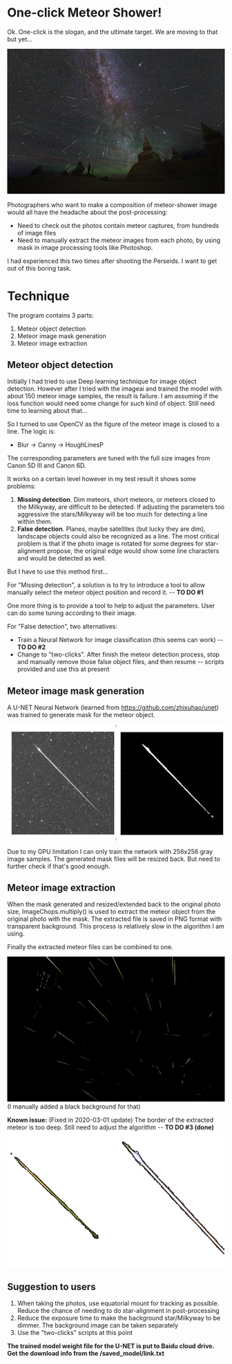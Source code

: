 # One-click Meteor Shower!
Ok. One-click is the slogan, and the ultimate target. We are moving to that but yet...

![enter image description here](images/meteor_shower_800.jpg)

Photographers who want to make a composition of meteor-shower image would all have the headache about the post-processing:
 - Need to check out the photos contain meteor captures, from hundreds of image files
 - Need to manually extract the meteor images from each photo, by using mask in image processing tools like Photoshop.

I had experienced this two times after shooting the Perseids. I want to get out of this boring task.


# Technique
The program contains 3 parts:
 1. Meteor object detection
 2. Meteor image mask generation
 3. Meteor image extraction


## Meteor object detection
Initially I had tried to use Deep learning technique for image object detection. However after I tried with the imageai and trained the model with about 150 meteor image samples, the result is failure. I am assuming if the loss function would need some change for such kind of object. Still need time to learning about that...

So I turned to use OpenCV as the figure of the meteor image is closed to a line.
The logic is:
 - Blur -> Canny -> HoughLinesP

The corresponding parameters are tuned with the full size images from Canon 5D III and Canon 6D.

It works on a certain level however in my test result it shows some problems:
 1. **Missing detection**. Dim meteors, short meteors, or meteors closed to the Milkyway, are difficult to be detected. If adjusting the parameters too aggressive the stars/Milkyway will be too much for detecting a line within them.
 2. **False detection**. Planes, maybe satellites (but lucky they are dim), landscape objects could also be recognized as a line. The most critical problem is that if the photo image is rotated for some degrees for star-alignment propose, the original edge would show some line characters and would be detected as well.

But I have to use this method first...

For "Missing detection", a solution is to try to introduce a tool to allow manually select the meteor object position and record it. -- **TO DO #1**

One more thing is to provide a tool to help to adjust the parameters. User can do some tuning according to their image.

For "False detection", two alternatives:
 - Train a Neural Network for image classification (this seems can work) -- **TO DO #2**
 - Change to "two-clicks". After finish the meteor detection process, stop and manually remove those false object files, and then resume -- scripts provided and use this at present

## Meteor image mask generation

A U-NET Neural Network (learned from https://github.com/zhixuhao/unet) was trained to generate mask for the meteor object.

![enter image description here](images/meteor-mask.jpg)

Due to my GPU limitation I can only train the network with 256x256 gray image samples. The generated mask files will be resized back. But need to further check if that's good enough.

## Meteor image extraction

When the mask generated and resized/extended back to the original photo size, ImageChops.multiply() is used to extract the meteor object from the original photo with the mask. The extracted file is saved in PNG format with transparent background. This process is relatively slow in the algorithm I am using.

Finally the extracted meteor files can be combined to one.

![enter image description here](images/final.jpg)
(I manually added a black background for that)

**Known issue:**
(Fixed in 2020-03-01 update)
The border of the extracted meteor is too deep. Still need to adjust the algorithm -- **TO DO #3 (done)**
![enter image description here](images/final-detail.jpg)

## Suggestion to users

 1. When taking the photos, use equatorial mount for tracking as possible. Reduce the chance of needing to do star-alignment in post-processing
 2. Reduce the exposure time to make the background star/Milkyway to be dimmer. The background image can be taken separately
 3. Use the "two-clicks" scripts at this point

**The trained model weight file for the U-NET is put to Baidu cloud drive. Get the download info from the /saved_model/link.txt** 